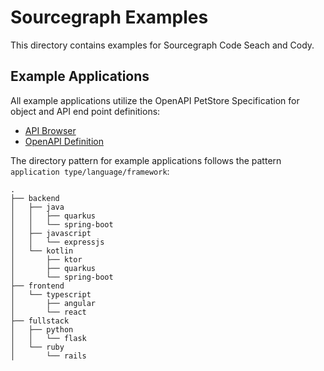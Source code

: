 # Sourcegraph Examples

This directory contains examples for Sourcegraph Code Seach and Cody.

## Example Applications

All example applications utilize the OpenAPI PetStore Specification for object and API end point definitions:
* [API Browser](https://petstore3.swagger.io/)
* [OpenAPI Definition](https://petstore3.swagger.io/api/v3/openapi.json)

The directory pattern for example applications follows the pattern `application type/language/framework`:
```
.
├── backend
│   ├── java
│   │   ├── quarkus
│   │   └── spring-boot
│   ├── javascript
│   │   └── expressjs
│   └── kotlin
│       ├── ktor
│       ├── quarkus
│       └── spring-boot
├── frontend
│   └── typescript
│       ├── angular
│       └── react
├── fullstack
│   ├── python
│   │   └── flask
│   └── ruby
│       └── rails

```
